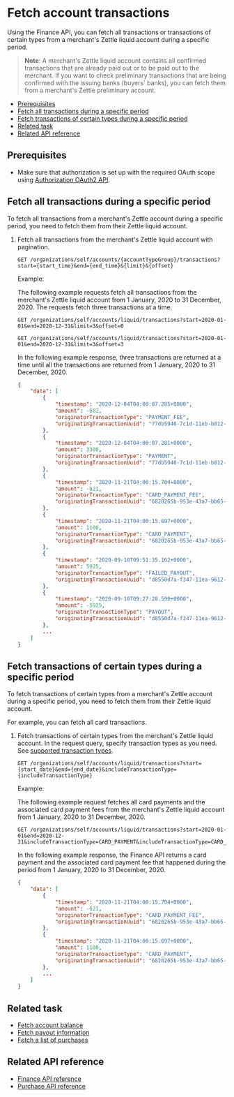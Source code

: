 Fetch account transactions
===
Using the Finance API, you can fetch all transactions or transactions of certain types from a merchant's Zettle liquid account during a specific period.

> **Note**: A merchant's Zettle liquid account contains all confirmed transactions that are already paid out or to be paid out to the merchant. If you want to check preliminary transactions that are being confirmed with the issuing banks (buyers' banks), you can fetch them from a merchant's Zettle preliminary account.

<!-- Is there any limit for how old transactions can be fetched? -->  

* [Prerequisites](#prerequisites)
* [Fetch all transactions during a specific period](#fetch-all-transactions-during-a-specific-period)
* [Fetch transactions of certain types during a specific period](#fetch-transactions-of-certain-types-during-a-specific-period)
* [Related task](#related-task)
* [Related API reference](#related-api-reference)

## Prerequisites
* Make sure that authorization is set up with the required OAuth scope using [Authorization OAuth2 API](../../authorization.adoc). 

## Fetch all transactions during a specific period
To fetch all transactions from a merchant's Zettle account during a specific period, you need to fetch them from their Zettle liquid account.
<!-- Check with team Ledger: Is it correct that a PAYMENT transaction can have a PAYOUT state? When I fetched all transactions, I got transactions that include PAYOUT. How can the integrator tell which PAYOUT is from which transaction type? --> 

1. Fetch all transactions from the merchant's Zettle liquid account with pagination.
     
   ```
   GET /organizations/self/accounts/{accountTypeGroup}/transactions?start={start_time}&end={end_time}&{limit}&{offset}
   ```

   Example:
   
   The following example requests fetch all transactions from the merchant's Zettle liquid account from 1 January, 2020 to 31 December, 2020. The requests fetch three transactions at a time. 
   
   ```
   GET /organizations/self/accounts/liquid/transactions?start=2020-01-01&end=2020-12-31&limit=3&offset=0
   ```
   ```
   GET /organizations/self/accounts/liquid/transactions?start=2020-01-01&end=2020-12-31&limit=3&offset=3
   ```
       
   In the following example response, three transactions are returned at a time until all the transactions are returned from 1 January, 2020 to 31 December, 2020. 

    ```json
    {
        "data": [
            {
                "timestamp": "2020-12-04T04:00:07.285+0000",
                "amount": -682,
                "originatorTransactionType": "PAYMENT_FEE",
                "originatingTransactionUuid": "77db5940-7c1d-11eb-b812-d3f21f3c0d77"
            },
            {
                "timestamp": "2020-12-04T04:00:07.281+0000",
                "amount": 3300,
                "originatorTransactionType": "PAYMENT",
                "originatingTransactionUuid": "77db5940-7c1d-11eb-b812-d3f21f3c0d77"
            },
            {
                "timestamp": "2020-11-21T04:00:15.704+0000",
                "amount": -621,
                "originatorTransactionType": "CARD_PAYMENT_FEE",
                "originatingTransactionUuid": "6820265b-953e-43a7-bb65-abac1ef104bf"
            },
            {
                "timestamp": "2020-11-21T04:00:15.697+0000",
                "amount": 1100,
                "originatorTransactionType": "CARD_PAYMENT",
                "originatingTransactionUuid": "6820265b-953e-43a7-bb65-abac1ef104bf"
            },
            {
                "timestamp": "2020-09-10T09:51:35.162+0000",
                "amount": 5925,
                "originatorTransactionType": "FAILED_PAYOUT",
                "originatingTransactionUuid": "d8550d7a-f347-11ea-9612-3bce5300b9a9"
            },
            {
                "timestamp": "2020-09-10T09:27:28.590+0000",
                "amount": -5925,
                "originatorTransactionType": "PAYOUT",
                "originatingTransactionUuid": "d8550d7a-f347-11ea-9612-3bce5300b9a9"
            },
            ...
        ]
    }
    ```

## Fetch transactions of certain types during a specific period
To fetch transactions of certain types from a merchant's Zettle account during a specific period, you need to fetch them from their Zettle liquid account.

For example, you can fetch all card transactions.

1. Fetch transactions of certain types from the merchant's Zettle liquid account. In the request query, specify transaction types as you need. See [supported transaction types](../api-reference.md#supported-transaction-types).
        
   ```
   GET /organizations/self/accounts/liquid/transactions?start={start_date}&end={end_date}&includeTransactionType={includeTransactionType}
   ```

   Example:
   
   The following example request fetches all card payments and the associated card payment fees from the merchant's Zettle liquid account from 1 January, 2020 to 31 December, 2020.
   
   ```
   GET /organizations/self/accounts/liquid/transactions?start=2020-01-01&end=2020-12-31&includeTransactionType=CARD_PAYMENT&includeTransactionType=CARD_PAYMENT_FEE
   ```
       
   In the following example response, the Finance API returns a card payment and the associated card payment fee that happened during the period from 1 January, 2020 to 31 December, 2020.

    ```json
    {
        "data": [
            {
                "timestamp": "2020-11-21T04:00:15.704+0000",
                "amount": -621,
                "originatorTransactionType": "CARD_PAYMENT_FEE",
                "originatingTransactionUuid": "6820265b-953e-43a7-bb65-abac1ef104bf"
            },
            {
                "timestamp": "2020-11-21T04:00:15.697+0000",
                "amount": 1100,
                "originatorTransactionType": "CARD_PAYMENT",
                "originatingTransactionUuid": "6820265b-953e-43a7-bb65-abac1ef104bf"
            },
            ...
        ]
    }
    ```

## Related task
* [Fetch account balance](fetch-account-balance.md)
* [Fetch payout information](fetch-payout-info.md)
* [Fetch a list of purchases](../../purchase.adoc#fetch-a-list-of-purchases)


## Related API reference
* [Finance API reference](../api-reference.md)
* [Purchase API reference](../../purchase.adoc)